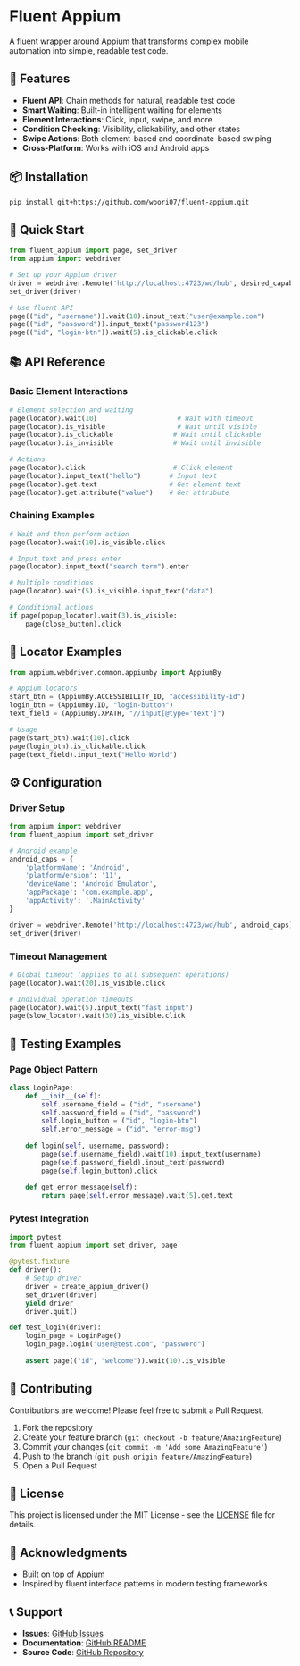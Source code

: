 # Fluent Appium

A fluent wrapper around Appium that transforms complex mobile automation into simple, readable test code.

## 🚀 Features

- **Fluent API**: Chain methods for natural, readable test code
- **Smart Waiting**: Built-in intelligent waiting for elements
- **Element Interactions**: Click, input, swipe, and more
- **Condition Checking**: Visibility, clickability, and other states
- **Swipe Actions**: Both element-based and coordinate-based swiping
- **Cross-Platform**: Works with iOS and Android apps

## 📦 Installation

```bash
pip install git+https://github.com/woori07/fluent-appium.git
```

## 🎯 Quick Start

```python
from fluent_appium import page, set_driver
from appium import webdriver

# Set up your Appium driver
driver = webdriver.Remote('http://localhost:4723/wd/hub', desired_capabilities)
set_driver(driver)

# Use fluent API
page(("id", "username")).wait(10).input_text("user@example.com")
page(("id", "password")).input_text("password123")
page(("id", "login-btn")).wait(5).is_clickable.click
```

## 📚 API Reference

### Basic Element Interactions

```python
# Element selection and waiting
page(locator).wait(10)                    # Wait with timeout
page(locator).is_visible                  # Wait until visible
page(locator).is_clickable               # Wait until clickable
page(locator).is_invisible               # Wait until invisible

# Actions
page(locator).click                      # Click element
page(locator).input_text("hello")       # Input text
page(locator).get.text                  # Get element text
page(locator).get.attribute("value")    # Get attribute
```

### Chaining Examples

```python
# Wait and then perform action
page(locator).wait(10).is_visible.click

# Input text and press enter
page(locator).input_text("search term").enter

# Multiple conditions
page(locator).wait(5).is_visible.input_text("data")

# Conditional actions
if page(popup_locator).wait(3).is_visible:
    page(close_button).click
```


## 🔧 Locator Examples

```python
from appium.webdriver.common.appiumby import AppiumBy

# Appium locators
start_btn = (AppiumBy.ACCESSIBILITY_ID, "accessibility-id")
login_btn = (AppiumBy.ID, "login-button")
text_field = (AppiumBy.XPATH, "//input[@type='text']")

# Usage
page(start_btn).wait(10).click
page(login_btn).is_clickable.click
page(text_field).input_text("Hello World")
```

## ⚙️ Configuration

### Driver Setup

```python
from appium import webdriver
from fluent_appium import set_driver

# Android example
android_caps = {
    'platformName': 'Android',
    'platformVersion': '11',
    'deviceName': 'Android Emulator',
    'appPackage': 'com.example.app',
    'appActivity': '.MainActivity'
}

driver = webdriver.Remote('http://localhost:4723/wd/hub', android_caps)
set_driver(driver)
```

### Timeout Management

```python
# Global timeout (applies to all subsequent operations)
page(locator).wait(20).is_visible.click

# Individual operation timeouts
page(locator).wait(5).input_text("fast input")
page(slow_locator).wait(30).is_visible.click
```

## 🧪 Testing Examples

### Page Object Pattern

```python
class LoginPage:
    def __init__(self):
        self.username_field = ("id", "username")
        self.password_field = ("id", "password") 
        self.login_button = ("id", "login-btn")
        self.error_message = ("id", "error-msg")
    
    def login(self, username, password):
        page(self.username_field).wait(10).input_text(username)
        page(self.password_field).input_text(password)
        page(self.login_button).click
        
    def get_error_message(self):
        return page(self.error_message).wait(5).get.text
```

### Pytest Integration

```python
import pytest
from fluent_appium import set_driver, page

@pytest.fixture
def driver():
    # Setup driver
    driver = create_appium_driver()
    set_driver(driver)
    yield driver
    driver.quit()

def test_login(driver):
    login_page = LoginPage()
    login_page.login("user@test.com", "password")
    
    assert page(("id", "welcome")).wait(10).is_visible
```

## 🤝 Contributing

Contributions are welcome! Please feel free to submit a Pull Request.

1. Fork the repository
2. Create your feature branch (`git checkout -b feature/AmazingFeature`)
3. Commit your changes (`git commit -m 'Add some AmazingFeature'`)
4. Push to the branch (`git push origin feature/AmazingFeature`)
5. Open a Pull Request

## 📝 License

This project is licensed under the MIT License - see the [LICENSE](LICENSE) file for details.

## 🙏 Acknowledgments

- Built on top of [Appium](https://appium.io/)
- Inspired by fluent interface patterns in modern testing frameworks

## 📞 Support

- **Issues**: [GitHub Issues](https://github.com/woori07/fluent-appium/issues)
- **Documentation**: [GitHub README](https://github.com/woori07/fluent-appium#readme)
- **Source Code**: [GitHub Repository](https://github.com/woori07/fluent-appium)